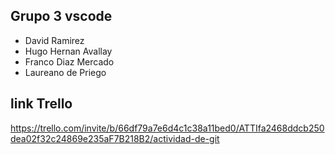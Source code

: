 ## Grupo 3 vscode
* David Ramirez
* Hugo Hernan Avallay
* Franco Diaz Mercado 
* Laureano de Priego

## link Trello 
https://trello.com/invite/b/66df79a7e6d4c1c38a11bed0/ATTIfa2468ddcb250dea02f32c24869e235aF7B218B2/actividad-de-git